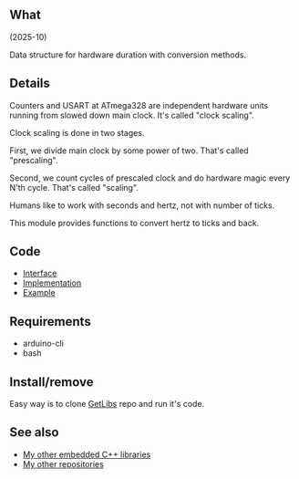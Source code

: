 ## What

(2025-10)

Data structure for hardware duration with conversion methods.


## Details

Counters and USART at ATmega328 are independent hardware units running
from slowed down main clock. It's called "clock scaling".

Clock scaling is done in two stages.

First, we divide main clock by some power of two.
That's called "prescaling".

Second, we count cycles of prescaled clock and do hardware magic
every N'th cycle. That's called "scaling".

Humans like to work with seconds and hertz, not with number of ticks.

This module provides functions to convert hertz to ticks and back.


## Code

* [Interface][Interface]
* [Implementation][Implementation]
* [Example][Example]


## Requirements

  * arduino-cli
  * bash


## Install/remove

Easy way is to clone [GetLibs][GetLibs] repo and run it's code.


## See also

* [My other embedded C++ libraries][Embedded]
* [My other repositories][Repos]


[Interface]: src/me_FrequencyCalculator.h
[Implementation]: src/me_FrequencyCalculator.cpp
[Example]: examples/me_FrequencyCalculator/me_FrequencyCalculator.ino

[GetLibs]: https://github.com/martin-eden/Embedded-Framework-GetLibs

[Embedded]: https://github.com/martin-eden/Embedded_Crafts/tree/master/Parts
[Repos]: https://github.com/martin-eden/contents
